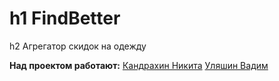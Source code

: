 # h1 FindBetter
h2 Агрегатор скидок на одежду




**Над проектом работают:**
[Кандрахин Никита](https://github.com/nukutalalka)
[Уляшин Вадим](https://github.com/stemoku)
